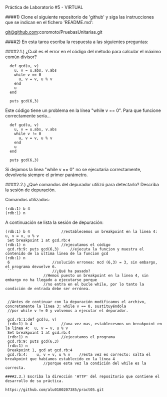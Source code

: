 Práctica de Laboratorio #5 - VIRTUAL

####1) Clone el siguiente repositorio de 'github' y siga las instrucciones que se indican en el fichero 'README.md':

git@github.com:coromoto/PruebasUnitarias.git

####2) En esta tarea escriba la respuesta a las siguientes preguntas:

   ####2.1.) ¿Cuál es el error en el código del método para calcular el máximo común divisor?
```
  def gcd(u, v)
    u, v = u.abs, v.abs
    while v == 0
      u, v = v, u % v
    end
    u
  end

  puts gcd(6,3)
```
  Este código tiene un problema en la línea  "while v == 0". Para que funcione correctamente sería...
```
  def gcd(u, v)
    u, v = u.abs, v.abs
    while v != 0
      u, v = v, u % v
    end
    u
  end

  puts gcd(6,3)
```
  Si dejamos la línea "while v == 0" no se ejecutaría correctamente, devolvería siempre el primer parámetro.

   ####2.2.) ¿Qué comandos del depurador utilizó para detectarlo? Describa la sesión de depuración.

   Comandos utilizados:
   ```
   (rdb:1) b 4
   (rdb:1) n
   ```
   A continuación se lista la sesión de depuración:
   ```
   (rdb:1) b 4 				//establecemos un breakpoint en la linea 4:  u, v = v, u % v
    Set breakpoint 1 at gcd.rb:4
   (rdb:1) n				//ejecutamos el código
    gcd.rb:9: puts gcd(6,3)		//ejecuta la funcion y muestra el contenido de la ultima linea de la funcion gcd
   (rdb:1) n
    6					//solución erronea: mcd (6,3) = 3, sin embargo, el programa devuelve 6.
    ```					//¿Qué ha pasado?
					//Hemos puesto un breakpoint en la linea 4, sin embargo no ha llegado a ejecutarse porque
					//no entra en el bucle while, por lo tanto la condición de entrada debe ser errónea.


    //Antes de continuar con la depuración modificamos el archivo, concretamente la línea 3: while v == 0, sustituyéndola
    //por while v != 0 y volvemos a ejecutar el depurador.
    
    gcd.rb:1:def gcd(u, v)
    (rdb:1) b 4				//una vez mas, establecesmos un breakpoint en la linea 4:  u, v = v, u % v
    Set breakpoint 1 at gcd.rb:4
    (rdb:1) n				//ejecutamos el programa
    gcd.rb:9: puts gcd(6,3)
    (rdb:1) n
    Breakpoint 1, gcd at gcd.rb:4
    gcd.rb:4:    u, v = v, u % v	//esta vez es correcto: salta el breakpoint que habíamos establecido en la línea 4
					//porque esta vez la condición del while es la correcta.
   
   ####2.3.) Escriba la dirección 'HTTP' del repositorio que contiene el desarrollo de su práctica.
   
   https://github.com/alu0100207385/pract05.git